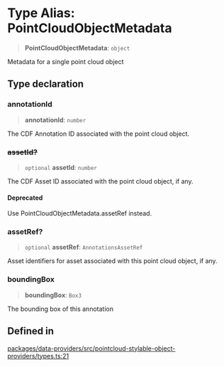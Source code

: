 # Type Alias: PointCloudObjectMetadata

> **PointCloudObjectMetadata**: `object`

Metadata for a single point cloud object

## Type declaration

### annotationId

> **annotationId**: `number`

The CDF Annotation ID associated with the point cloud object.

### ~~assetId?~~

> `optional` **assetId**: `number`

The CDF Asset ID associated with the point cloud object, if any.

#### Deprecated

Use PointCloudObjectMetadata.assetRef instead.

### assetRef?

> `optional` **assetRef**: `AnnotationsAssetRef`

Asset identifiers for asset associated with this point cloud object, if any.

### boundingBox

> **boundingBox**: `Box3`

The bounding box of this annotation

## Defined in

[packages/data-providers/src/pointcloud-stylable-object-providers/types.ts:21](https://github.com/cognitedata/reveal/blob/3aaed3491dba3f4ba9ecd87f495d35383cc73a1d/viewer/packages/data-providers/src/pointcloud-stylable-object-providers/types.ts#L21)
